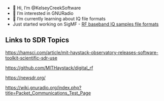 - 👋 Hi, I’m @KelseyCreekSoftware
- 👀 I’m interested in GNURadio
- 🌱 I’m currently learning about IQ file formats
- Just started working on SigMF - [RF baseband IQ samples file formats](IQ-File-Information.md)

## Links to SDR Topics

https://hamsci.com/article/mit-haystack-observatory-releases-software-toolkit-scientific-sdr-use

https://github.com/MITHaystack/digital_rf

https://newsdr.org/

https://wiki.gnuradio.org/index.php?title=Packet_Communications_Test_Page


<!---
KelseyCreekSoftware/KelseyCreekSoftware is a ✨ special ✨ repository because its `README.md` (this file) appears on your GitHub profile.
You can click the Preview link to take a look at your changes.
--->
